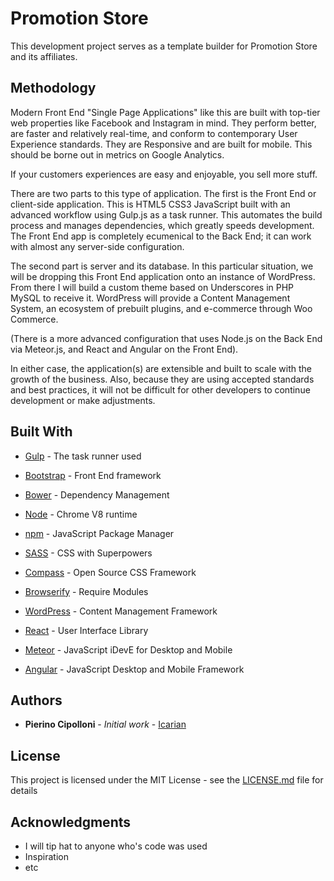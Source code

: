 # Promotion Store

This development project serves as a template builder for Promotion Store and its affiliates.

## Methodology

Modern Front End "Single Page Applications" like this are built with top-tier web properties like Facebook and Instagram in mind. They perform better, are faster and relatively real-time, and conform to contemporary User Experience standards. They are Responsive and are built for mobile. This should be borne out in metrics on Google Analytics.

If your customers experiences are easy and enjoyable, you sell more stuff.

There are two parts to this type of application. The first is the Front End or client-side application. This is HTML5 CSS3 JavaScript built with an advanced workflow using Gulp.js as a task runner. This automates the build process and manages dependencies, which greatly speeds development. The Front End app is completely ecumenical to the Back End; it can work with almost any server-side configuration.

The second part is server and its database. In this particular situation, we will be dropping this Front End application onto an instance of WordPress. From there I will build a custom theme based on Underscores in PHP MySQL to receive it. WordPress will provide a Content Management System, an ecosystem of prebuilt plugins, and e-commerce through Woo Commerce.

(There is a more advanced configuration that uses Node.js on the Back End via Meteor.js, and React and Angular on the Front End).

In either case, the application(s) are extensible and built to scale with the growth of the business. Also, because they are using accepted standards and best practices, it will not be difficult for other developers to continue development or make adjustments.


## Built With

* [Gulp](http://www.gulpjs.com/) - The task runner used
* [Bootstrap](https://getbootstrap.com/) - Front End framework
* [Bower](http://bower.io/) - Dependency Management
* [Node](http://nodejs.org/) - Chrome V8 runtime
* [npm](http://npmjs.com/) - JavaScript Package Manager
* [SASS](http://sass-lang.com/) - CSS with Superpowers
* [Compass](http://compass-style.com/) - Open Source CSS Framework
* [Browserify](http://browserify.org/) - Require Modules

* [WordPress](http://wordpress.org/) - Content Management Framework

* [React](https://facebook.github.io/react/) - User Interface Library
* [Meteor](http://meteor.com/) - JavaScript iDevE for Desktop and Mobile
* [Angular](http://angular.io/) - JavaScript Desktop and Mobile Framework

## Authors

* **Pierino Cipolloni** - *Initial work* - [Icarian](https://github.com/pierinocipolloni)

## License

This project is licensed under the MIT License - see the [LICENSE.md](LICENSE.md) file for details

## Acknowledgments

* I will tip hat to anyone who's code was used
* Inspiration
* etc
